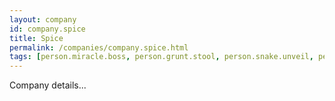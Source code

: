 ```yaml
---
layout: company
id: company.spice
title: Spice
permalink: /companies/company.spice.html
tags: [person.miracle.boss, person.grunt.stool, person.snake.unveil, person.kangaroo.fire, person.assault.cruise, person.affair.heavy, person.offer.alien]
---
```


Company details...